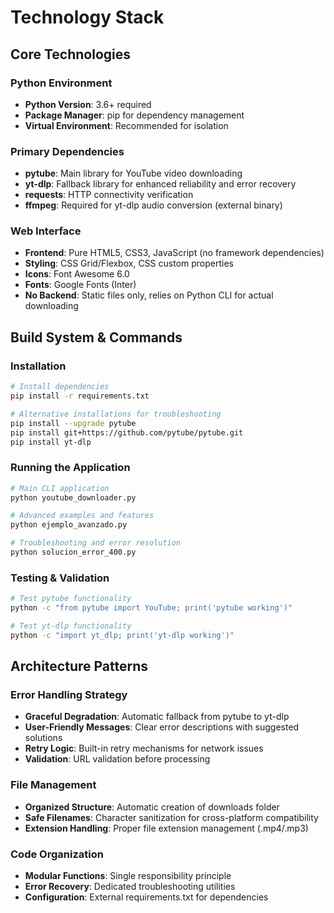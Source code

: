 # Technology Stack

## Core Technologies

### Python Environment
- **Python Version**: 3.6+ required
- **Package Manager**: pip for dependency management
- **Virtual Environment**: Recommended for isolation

### Primary Dependencies
- **pytube**: Main library for YouTube video downloading
- **yt-dlp**: Fallback library for enhanced reliability and error recovery
- **requests**: HTTP connectivity verification
- **ffmpeg**: Required for yt-dlp audio conversion (external binary)

### Web Interface
- **Frontend**: Pure HTML5, CSS3, JavaScript (no framework dependencies)
- **Styling**: CSS Grid/Flexbox, CSS custom properties
- **Icons**: Font Awesome 6.0
- **Fonts**: Google Fonts (Inter)
- **No Backend**: Static files only, relies on Python CLI for actual downloading

## Build System & Commands

### Installation
```bash
# Install dependencies
pip install -r requirements.txt

# Alternative installations for troubleshooting
pip install --upgrade pytube
pip install git+https://github.com/pytube/pytube.git
pip install yt-dlp
```

### Running the Application
```bash
# Main CLI application
python youtube_downloader.py

# Advanced examples and features
python ejemplo_avanzado.py

# Troubleshooting and error resolution
python solucion_error_400.py
```

### Testing & Validation
```bash
# Test pytube functionality
python -c "from pytube import YouTube; print('pytube working')"

# Test yt-dlp functionality  
python -c "import yt_dlp; print('yt-dlp working')"
```

## Architecture Patterns

### Error Handling Strategy
- **Graceful Degradation**: Automatic fallback from pytube to yt-dlp
- **User-Friendly Messages**: Clear error descriptions with suggested solutions
- **Retry Logic**: Built-in retry mechanisms for network issues
- **Validation**: URL validation before processing

### File Management
- **Organized Structure**: Automatic creation of downloads folder
- **Safe Filenames**: Character sanitization for cross-platform compatibility
- **Extension Handling**: Proper file extension management (.mp4/.mp3)

### Code Organization
- **Modular Functions**: Single responsibility principle
- **Error Recovery**: Dedicated troubleshooting utilities
- **Configuration**: External requirements.txt for dependencies